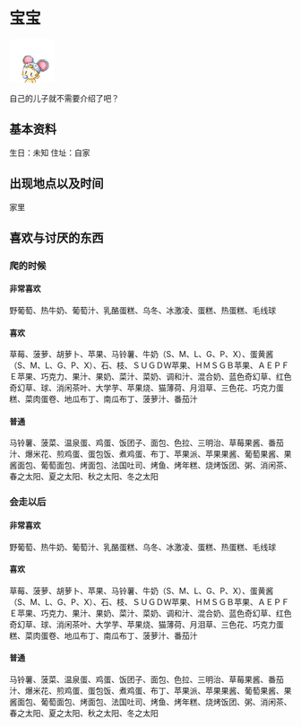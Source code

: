 # 宝宝

![BB](BB.png)

自己的儿子就不需要介绍了吧？

## 基本资料

生日：未知
住址：自家

## 出现地点以及时间

家里

## 喜欢与讨厌的东西

### 爬的时候

#### 非常喜欢

野葡萄、热牛奶、葡萄汁、乳酪蛋糕、乌冬、冰激凌、蛋糕、热蛋糕、毛线球

#### 喜欢

草莓、菠萝、胡萝卜、苹果、马铃薯、牛奶（S、M、L、G、P、X）、蛋黄酱（S、M、L、G、P、X）、石、枝、ＳＵＧＤＷ苹果、ＨＭＳＧＢ苹果、ＡＥＰＦＥ苹果、巧克力、果汁、果奶、菜汁、菜奶、调和汁、混合奶、蓝色奇幻草、红色奇幻草、球、消闲茶叶、大学芋、苹果烧、猫薄荷、月泪草、三色花、巧克力蛋糕、菜肉蛋卷、地瓜布丁、南瓜布丁、菠萝汁、番茄汁

#### 普通

马铃薯、菠菜、温泉蛋、鸡蛋、饭团子、面包、色拉、三明治、草莓果酱、番茄汁、爆米花、煎鸡蛋、蛋包饭、煮鸡蛋、布丁、苹果派、苹果果酱、葡萄果酱、果酱面包、葡萄面包、烤面包、法国吐司、烤鱼、烤年糕、烧烤饭团、粥、消闲茶、春之太阳、夏之太阳、秋之太阳、冬之太阳

### 会走以后

#### 非常喜欢

野葡萄、热牛奶、葡萄汁、乳酪蛋糕、乌冬、冰激凌、蛋糕、热蛋糕、毛线球

#### 喜欢

草莓、菠萝、胡萝卜、苹果、马铃薯、牛奶（S、M、L、G、P、X）、蛋黄酱（S、M、L、G、P、X）、石、枝、ＳＵＧＤＷ苹果、ＨＭＳＧＢ苹果、ＡＥＰＦＥ苹果、巧克力、果汁、果奶、菜汁、菜奶、调和汁、混合奶、蓝色奇幻草、红色奇幻草、球、消闲茶叶、大学芋、苹果烧、猫薄荷、月泪草、三色花、巧克力蛋糕、菜肉蛋卷、地瓜布丁、南瓜布丁、菠萝汁、番茄汁

#### 普通

马铃薯、菠菜、温泉蛋、鸡蛋、饭团子、面包、色拉、三明治、草莓果酱、番茄汁、爆米花、煎鸡蛋、蛋包饭、煮鸡蛋、布丁、苹果派、苹果果酱、葡萄果酱、果酱面包、葡萄面包、烤面包、法国吐司、烤鱼、烤年糕、烧烤饭团、粥、消闲茶、春之太阳、夏之太阳、秋之太阳、冬之太阳
